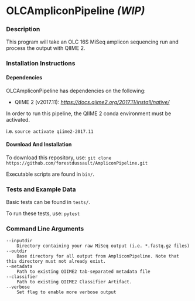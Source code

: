 # OLCAmpliconPipeline *(WIP)*

### Description

This program will take an OLC 16S MiSeq amplicon sequencing run and
process the output with QIIME 2.

### Installation Instructions

#### Dependencies

OLCAmpliconPipeline has dependencies on the following:

- QIIME 2 (v2017.11): _https://docs.qiime2.org/2017.11/install/native/_

In order to run this pipeline, the QIIME 2 conda environment must be activated.

i.e. `source activate qiime2-2017.11`

#### Download And Installation

To download this repository, use: `git clone https://github.com/forestdussault/AmpliconPipeline.git`

Executable scripts are found in `bin/`.

### Tests and Example Data

Basic tests can be found in `tests/`.

To run these tests, use: `pytest`

### Command Line Arguments

```
--inputdir
    Directory containing your raw MiSeq output (i.e. *.fastq.gz files)
--outdir
    Base directory for all output from AmpliconPipeline. Note that this directory must not already exist.
--metadata
    Path to existing QIIME2 tab-separated metadata file
--classifier
    Path to existing QIIME2 Classifier Artifact.
--verbose
    Set flag to enable more verbose output
```